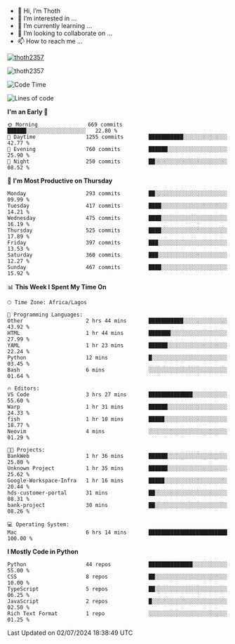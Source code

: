 <!---
thoth2357/thoth2357 is a ✨ special ✨ repository because its `README.md` (this file) appears on your GitHub profile.
You can click the Preview link to take a look at your changes.
--->

- 👋 Hi, I’m Thoth
- 👀 I’m interested in ...
- 🌱 I’m currently learning ...
- 💞️ I’m looking to collaborate on ...
- 📫 How to reach me ...


<p align="left"> <a href="https://github.com/ryo-ma/github-profile-trophy"><img src="https://github-profile-trophy.vercel.app/?username=thoth2357&theme=gruvbox&no-bg=true&no-frame=false&title=MultiLanguage,Commits,Repositories,Stars,Followers,PullRequest,Reviews,Issues" alt="thoth2357" /></a> </p>

<p align="left"> <img src="https://komarev.com/ghpvc/?username=thoth2357&label=Profile%20views&color=0e75b6&style=flat" alt="thoth2357" /> </p>

<!--START_SECTION:waka-->
![Code Time](http://img.shields.io/badge/Code%20Time-3%2C062%20hrs%202%20mins-blue)

![Lines of code](https://img.shields.io/badge/From%20Hello%20World%20I%27ve%20Written-31.0%20million%20lines%20of%20code-blue)

**I'm an Early 🐤** 

```text
🌞 Morning                669 commits         ██████░░░░░░░░░░░░░░░░░░░   22.80 % 
🌆 Daytime                1255 commits        ███████████░░░░░░░░░░░░░░   42.77 % 
🌃 Evening                760 commits         ██████░░░░░░░░░░░░░░░░░░░   25.90 % 
🌙 Night                  250 commits         ██░░░░░░░░░░░░░░░░░░░░░░░   08.52 % 
```
📅 **I'm Most Productive on Thursday** 

```text
Monday                   293 commits         ██░░░░░░░░░░░░░░░░░░░░░░░   09.99 % 
Tuesday                  417 commits         ████░░░░░░░░░░░░░░░░░░░░░   14.21 % 
Wednesday                475 commits         ████░░░░░░░░░░░░░░░░░░░░░   16.19 % 
Thursday                 525 commits         ████░░░░░░░░░░░░░░░░░░░░░   17.89 % 
Friday                   397 commits         ███░░░░░░░░░░░░░░░░░░░░░░   13.53 % 
Saturday                 360 commits         ███░░░░░░░░░░░░░░░░░░░░░░   12.27 % 
Sunday                   467 commits         ████░░░░░░░░░░░░░░░░░░░░░   15.92 % 
```


📊 **This Week I Spent My Time On** 

```text
🕑︎ Time Zone: Africa/Lagos

💬 Programming Languages: 
Other                    2 hrs 44 mins       ███████████░░░░░░░░░░░░░░   43.92 % 
HTML                     1 hr 44 mins        ███████░░░░░░░░░░░░░░░░░░   27.99 % 
YAML                     1 hr 23 mins        ██████░░░░░░░░░░░░░░░░░░░   22.24 % 
Python                   12 mins             █░░░░░░░░░░░░░░░░░░░░░░░░   03.45 % 
Bash                     6 mins              ░░░░░░░░░░░░░░░░░░░░░░░░░   01.64 % 

🔥 Editors: 
VS Code                  3 hrs 27 mins       ██████████████░░░░░░░░░░░   55.60 % 
Warp                     1 hr 31 mins        ██████░░░░░░░░░░░░░░░░░░░   24.33 % 
fish                     1 hr 10 mins        █████░░░░░░░░░░░░░░░░░░░░   18.77 % 
Neovim                   4 mins              ░░░░░░░░░░░░░░░░░░░░░░░░░   01.29 % 

🐱‍💻 Projects: 
BankWeb                  1 hr 36 mins        ██████░░░░░░░░░░░░░░░░░░░   25.80 % 
Unknown Project          1 hr 35 mins        ██████░░░░░░░░░░░░░░░░░░░   25.62 % 
Google-Workspace-Infra   1 hr 16 mins        █████░░░░░░░░░░░░░░░░░░░░   20.44 % 
hds-customer-portal      31 mins             ██░░░░░░░░░░░░░░░░░░░░░░░   08.31 % 
bank-project             30 mins             ██░░░░░░░░░░░░░░░░░░░░░░░   08.26 % 

💻 Operating System: 
Mac                      6 hrs 14 mins       █████████████████████████   100.00 % 
```

**I Mostly Code in Python** 

```text
Python                   44 repos            ██████████████░░░░░░░░░░░   55.00 % 
CSS                      8 repos             ██░░░░░░░░░░░░░░░░░░░░░░░   10.00 % 
TypeScript               5 repos             ██░░░░░░░░░░░░░░░░░░░░░░░   06.25 % 
JavaScript               2 repos             █░░░░░░░░░░░░░░░░░░░░░░░░   02.50 % 
Rich Text Format         1 repo              ░░░░░░░░░░░░░░░░░░░░░░░░░   01.25 % 
```




 Last Updated on 02/07/2024 18:38:49 UTC
<!--END_SECTION:waka-->
<!--![](http://github-profile-summary-cards.vercel.app/api/cards/profile-details?username=thoth2357&theme=2077)

![](http://github-profile-summary-cards.vercel.app/api/cards/stats?username=thoth2357&theme=2077)![](http://github-profile-summary-cards.vercel.app/api/cards/productive-time?username=thoth2357&theme=2077&utcOffset=8) -->

